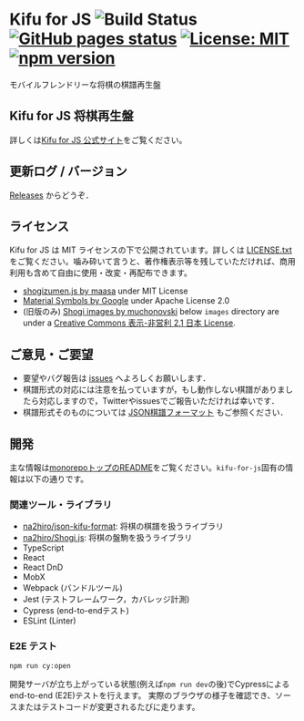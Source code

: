 # Kifu for JS ![Build Status](https://github.com/na2hiro/Kifu-for-JS/actions/workflows/main.yml/badge.svg) [![GitHub pages status](https://github.com/na2hiro/Kifu-for-JS/actions/workflows/gh-pages.yml/badge.svg)](https://github.com/na2hiro/Kifu-for-JS/actions/workflows/gh-pages.yml) [![License: MIT](https://img.shields.io/badge/License-MIT-yellow.svg)](https://opensource.org/licenses/MIT) [![npm version](https://badge.fury.io/js/kifu-for-js.svg)](https://badge.fury.io/js/kifu-for-js)
モバイルフレンドリーな将棋の棋譜再生盤

## Kifu for JS 将棋再生盤

詳しくは[Kifu for JS 公式サイト](https://kifu-for-js.81.la)をご覧ください。

## 更新ログ / バージョン
[Releases](https://github.com/na2hiro/Kifu-for-JS/releases) からどうぞ．

## ライセンス

Kifu for JS は MIT ライセンスの下で公開されています。詳しくは [LICENSE.txt](LICENSE.txt) をご覧ください。噛み砕いて言うと、著作権表示等を残していただければ、商用利用も含めて自由に使用・改変・再配布できます。

* [shogizumen.js by maasa](http://maasa.g2.xrea.com/shogizumen/) under MIT License
* [Material Symbols by Google](https://fonts.google.com/icons) under Apache License 2.0
* (旧版のみ) [Shogi images by muchonovski](http://mucho.girly.jp/bona/) below `images` directory are under a [Creative Commons 表示-非営利 2.1 日本 License](http://creativecommons.org/licenses/by-nc/2.1/jp/).

## ご意見・ご要望

* 要望やバグ報告は [issues](https://github.com/na2hiro/Kifu-for-JS/issues) へよろしくお願いします．
* 棋譜形式の対応には注意を払っていますが，もし動作しない棋譜がありましたら対応しますので，Twitterやissuesでご報告いただければ幸いです．
* 棋譜形式そのものについては [JSON棋譜フォーマット](../json-kifu-format#readme) もご参照ください．

## 開発

主な情報は[monorepoトップのREADME](../../README.md#開発)をご覧ください。`kifu-for-js`固有の情報は以下の通りです。

### 関連ツール・ライブラリ

* [na2hiro/json-kifu-format](../json-kifu-format): 将棋の棋譜を扱うライブラリ
* [na2hiro/Shogi.js](../shogi.js): 将棋の盤駒を扱うライブラリ
* TypeScript
* React
* React DnD
* MobX
* Webpack (バンドルツール)
* Jest (テストフレームワーク，カバレッジ計測)
* Cypress (end-to-endテスト)
* ESLint (Linter)

### E2E テスト

```shell
npm run cy:open
```

開発サーバが立ち上がっている状態(例えば`npm run dev`の後)でCypressによるend-to-end (E2E)テストを行えます。 実際のブラウザの様子を確認でき、ソースまたはテストコードが変更されるたびに走ります。
